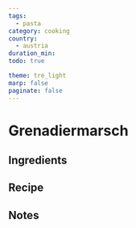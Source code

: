 ```yaml
---
tags:
  - pasta
category: cooking
country:
  - austria
duration_min:
todo: true

theme: tre_light
marp: false
paginate: false
---
```


# Grenadiermarsch

## Ingredients

## Recipe

## Notes
